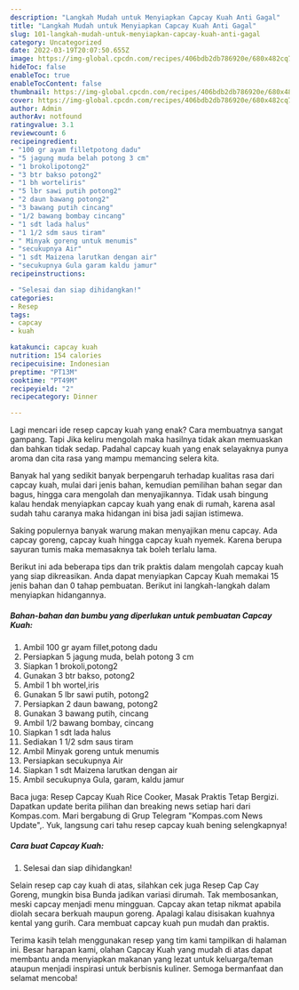 ```yaml
---
description: "Langkah Mudah untuk Menyiapkan Capcay Kuah Anti Gagal"
title: "Langkah Mudah untuk Menyiapkan Capcay Kuah Anti Gagal"
slug: 101-langkah-mudah-untuk-menyiapkan-capcay-kuah-anti-gagal
category: Uncategorized
date: 2022-03-19T20:07:50.655Z
image: https://img-global.cpcdn.com/recipes/406bdb2db786920e/680x482cq70/capcay-kuah-foto-resep-utama.jpg
hideToc: false
enableToc: true
enableTocContent: false
thumbnail: https://img-global.cpcdn.com/recipes/406bdb2db786920e/680x482cq70/capcay-kuah-foto-resep-utama.jpg
cover: https://img-global.cpcdn.com/recipes/406bdb2db786920e/680x482cq70/capcay-kuah-foto-resep-utama.jpg
author: Admin
authorAv: notfound
ratingvalue: 3.1
reviewcount: 6
recipeingredient:
- "100 gr ayam filletpotong dadu"
- "5 jagung muda belah potong 3 cm"
- "1 brokolipotong2"
- "3 btr bakso potong2"
- "1 bh worteliris"
- "5 lbr sawi putih potong2"
- "2 daun bawang potong2"
- "3 bawang putih cincang"
- "1/2 bawang bombay cincang"
- "1 sdt lada halus"
- "1 1/2 sdm saus tiram"
- " Minyak goreng untuk menumis"
- "secukupnya Air"
- "1 sdt Maizena larutkan dengan air"
- "secukupnya Gula garam kaldu jamur"
recipeinstructions:

- "Selesai dan siap dihidangkan!"
categories:
- Resep
tags:
- capcay
- kuah

katakunci: capcay kuah 
nutrition: 154 calories
recipecuisine: Indonesian
preptime: "PT13M"
cooktime: "PT49M"
recipeyield: "2"
recipecategory: Dinner

---
```



Lagi mencari ide resep capcay kuah yang enak? Cara membuatnya sangat gampang. Tapi Jika keliru mengolah maka hasilnya tidak akan memuaskan dan bahkan tidak sedap. Padahal capcay kuah yang enak selayaknya punya aroma dan cita rasa yang mampu memancing selera kita.


Banyak hal yang sedikit banyak berpengaruh terhadap kualitas rasa dari capcay kuah, mulai dari jenis bahan, kemudian pemilihan bahan segar dan bagus, hingga cara mengolah dan menyajikannya. Tidak usah bingung kalau hendak menyiapkan capcay kuah yang enak di rumah, karena asal sudah tahu caranya maka hidangan ini bisa jadi sajian istimewa.

Saking populernya banyak warung makan menyajikan menu capcay. Ada capcay goreng, capcay kuah hingga capcay kuah nyemek. Karena berupa sayuran tumis maka memasaknya tak boleh terlalu lama.


Berikut ini ada beberapa tips dan trik praktis dalam mengolah capcay kuah yang siap dikreasikan. Anda dapat menyiapkan Capcay Kuah memakai 15 jenis bahan dan 0 tahap pembuatan. Berikut ini langkah-langkah dalam menyiapkan hidangannya.

<!--inarticleads1-->

##### Bahan-bahan dan bumbu yang diperlukan untuk pembuatan Capcay Kuah:

1. Ambil 100 gr ayam fillet,potong dadu
1. Persiapkan 5 jagung muda, belah potong 3 cm
1. Siapkan 1 brokoli,potong2
1. Gunakan 3 btr bakso, potong2
1. Ambil 1 bh wortel,iris
1. Gunakan 5 lbr sawi putih, potong2
1. Persiapkan 2 daun bawang, potong2
1. Gunakan 3 bawang putih, cincang
1. Ambil 1/2 bawang bombay, cincang
1. Siapkan 1 sdt lada halus
1. Sediakan 1 1/2 sdm saus tiram
1. Ambil  Minyak goreng untuk menumis
1. Persiapkan secukupnya Air
1. Siapkan 1 sdt Maizena larutkan dengan air
1. Ambil secukupnya Gula, garam, kaldu jamur


Baca juga: Resep Capcay Kuah Rice Cooker, Masak Praktis Tetap Bergizi. Dapatkan update berita pilihan dan breaking news setiap hari dari Kompas.com. Mari bergabung di Grup Telegram &#34;Kompas.com News Update&#34;,. Yuk, langsung cari tahu resep capcay kuah bening selengkapnya! 

<!--inarticleads2-->

##### Cara buat Capcay Kuah:


1. Selesai dan siap dihidangkan!

Selain resep cap cay kuah di atas, silahkan cek juga Resep Cap Cay Goreng, mungkin bisa Bunda jadikan variasi dirumah. Tak membosankan, meski capcay menjadi menu mingguan. Capcay akan tetap nikmat apabila diolah secara berkuah maupun goreng. Apalagi kalau disisakan kuahnya kental yang gurih. Cara membuat capcay kuah pun mudah dan praktis. 

Terima kasih telah menggunakan resep yang tim kami tampilkan di halaman ini. Besar harapan kami, olahan Capcay Kuah yang mudah di atas dapat membantu anda menyiapkan makanan yang lezat untuk keluarga/teman ataupun menjadi inspirasi untuk berbisnis kuliner. Semoga bermanfaat dan selamat mencoba!
